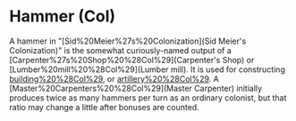 # Hammer (Col)

A hammer in "[Sid%20Meier%27s%20Colonization](Sid Meier's Colonization)" is the somewhat curiously-named output of a [Carpenter%27s%20Shop%20%28Col%29](Carpenter's Shop) or [Lumber%20mill%20%28Col%29](Lumber mill). It is used for constructing [building%20%28Col%29](buildings), or [artillery%20%28Col%29](artillery). A [Master%20Carpenters%20%28Col%29](Master Carpenter) initially produces twice as many hammers per turn as an ordinary colonist, but that ratio may change a little after bonuses are counted.